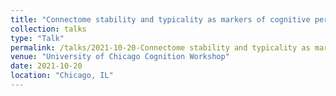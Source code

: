 ```yaml
---
title: "Connectome stability and typicality as markers of cognitive performance"
collection: talks
type: "Talk"
permalink: /talks/2021-10-20-Connectome stability and typicality as markers of cognitive performance
venue: "University of Chicago Cognition Workshop"
date: 2021-10-20
location: "Chicago, IL"
---
```

